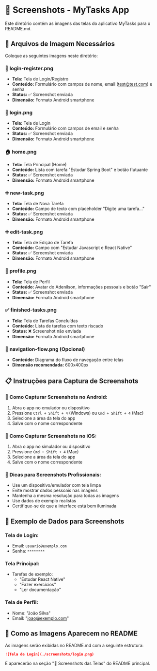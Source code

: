 # 📸 Screenshots - MyTasks App

Este diretório contém as imagens das telas do aplicativo MyTasks para o README.md.

## 📁 Arquivos de Imagem Necessários

Coloque as seguintes imagens neste diretório:

### 🔐 **login-register.png**
- **Tela:** Tela de Login/Registro
- **Conteúdo:** Formulário com campos de nome, email (test@test.com) e senha
- **Status:** ✅ Screenshot enviada
- **Dimensão:** Formato Android smartphone

### 🔐 **login.png**
- **Tela:** Tela de Login
- **Conteúdo:** Formulário com campos de email e senha
- **Status:** ✅ Screenshot enviada
- **Dimensão:** Formato Android smartphone

### 🏠 **home.png**
- **Tela:** Tela Principal (Home)
- **Conteúdo:** Lista com tarefa "Estudar Spring Boot" e botão flutuante
- **Status:** ✅ Screenshot enviada
- **Dimensão:** Formato Android smartphone

### ➕ **new-task.png**
- **Tela:** Tela de Nova Tarefa
- **Conteúdo:** Campo de texto com placeholder "Digite uma tarefa..."
- **Status:** ✅ Screenshot enviada
- **Dimensão:** Formato Android smartphone

### ➕ **edit-task.png**
- **Tela:** Tela de Edição de Tarefa
- **Conteúdo:** Campo com "Estudar Javascript e React Native"
- **Status:** ✅ Screenshot enviada
- **Dimensão:** Formato Android smartphone

### 👤 **profile.png**
- **Tela:** Tela de Perfil
- **Conteúdo:** Avatar do Adenilson, informações pessoais e botão "Sair"
- **Status:** ✅ Screenshot enviada
- **Dimensão:** Formato Android smartphone

### ✅ **finished-tasks.png**
- **Tela:** Tela de Tarefas Concluídas
- **Conteúdo:** Lista de tarefas com texto riscado
- **Status:** ❌ Screenshot não enviada
- **Dimensão:** Formato Android smartphone

### 🔄 **navigation-flow.png** (Opcional)
- **Conteúdo:** Diagrama do fluxo de navegação entre telas
- **Dimensão recomendada:** 600x400px

## 📋 Instruções para Captura de Screenshots

### 📱 Como Capturar Screenshots no Android:
1. Abra o app no emulador ou dispositivo
2. Pressione `Ctrl + Shift + 4` (Windows) ou `Cmd + Shift + 4` (Mac)
3. Selecione a área da tela do app
4. Salve com o nome correspondente

### 📱 Como Capturar Screenshots no iOS:
1. Abra o app no simulador ou dispositivo
2. Pressione `Cmd + Shift + 4` (Mac)
3. Selecione a área da tela do app
4. Salve com o nome correspondente

### 🎨 Dicas para Screenshots Profissionais:
- Use um dispositivo/emulador com tela limpa
- Evite mostrar dados pessoais nas imagens
- Mantenha a mesma resolução para todas as imagens
- Use dados de exemplo realistas
- Certifique-se de que a interface está bem iluminada

## 📝 Exemplo de Dados para Screenshots

### Tela de Login:
- Email: `usuario@exemplo.com`
- Senha: `********`

### Tela Principal:
- Tarefas de exemplo:
  - "Estudar React Native"
  - "Fazer exercícios"
  - "Ler documentação"

### Tela de Perfil:
- Nome: "João Silva"
- Email: "joao@exemplo.com"

## 🔗 Como as Imagens Aparecem no README

As imagens serão exibidas no README.md com a seguinte estrutura:

```markdown
![Tela de Login](./screenshots/login.png)
```

E aparecerão na seção "📱 Screenshots das Telas" do README principal. 